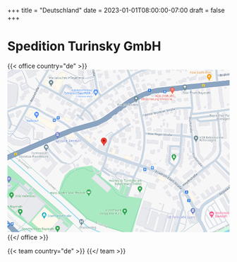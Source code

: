 +++
title = "Deutschland"
date = 2023-01-01T08:00:00-07:00
draft = false
+++

# Spedition Turinsky GmbH

{{< office country="de" >}}
![map](map.png)
{{</ office >}}


{{< team country="de" >}}
{{</ team >}}